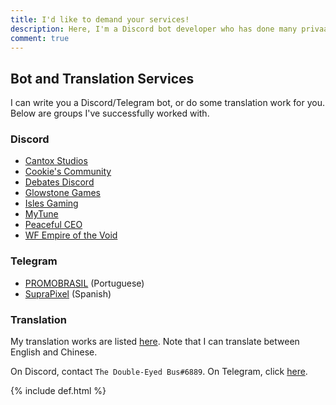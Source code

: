 ```yaml
---
title: I'd like to demand your services!
description: Here, I'm a Discord bot developer who has done many privaate contracts! Maybe you should... hire me?
comment: true
---
```


## Bot and Translation Services
I can write you a Discord/Telegram bot, or do some translation work for you. Below are groups I've successfully worked with.

### Discord
* [Cantox Studios](https://discord.gg/UaUtCmw)
* [Cookie's Community](https://discord.gg/YSYtKcc)
* [Debates Discord](https://opencollective.com/debates)
* [Glowstone Games](https://discord.gg/MjA5jaf)
* [Isles Gaming](https://discord.gg/AB42Xpu)
* [MyTune](https://discord.gg/AywxNkB)
* [Peaceful CEO](http://www.pceo.online/)
* [WF Empire of the Void](https://www.guilded.gg/WFempire)

### Telegram
<script async src="https://telegram.org/js/telegram-widget.js?1" data-telegram-post="devlist/27" data-width="100%"></script>

* [PROMOBRASIL](https://t.me/promobrasil) (Portuguese)
* [SupraPixel](https://t.me/suprapixelsuprapixel) (Spanish)

### Translation
My translation works are listed [here](./#my-translations). Note that I can translate between English and Chinese.

On Discord, contact `The Double-Eyed Bus#6889`. On Telegram, click [here](https://t.me/austinhuang).

{% include def.html %}
